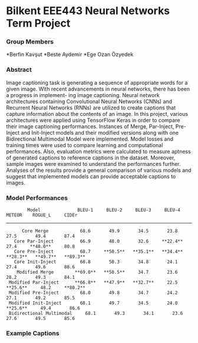 # Bilkent EEE443 Neural Networks Term Project

### **Group Members**

*Berfin Kavşut
*Beste Aydemir
*Ege Ozan Özyedek

### **Abstract**

Image captioning task is generating a sequence of appropriate words for a given image. With recent advancements in neural networks, there has been a progress in implement- ing image captioning. Neural network architectures containing Convolutional Neural Networks (CNNs) and Recurrent Neural Networks (RNNs) are utilized to create captions that capture information about the contents of an image. In this project, various architectures were applied using TensorFlow Keras in order to compare their image captioning performances. Instances of Merge, Par-Inject, Pre-Inject and Init-Inject models and their modified versions along with one Bidirectional Multimodal Model were implemented. Model losses and training times were used to compare learning and computational performances. Also, evaluation metrics were calculated to measure aptness of generated captions to reference captions in the dataset. Moreover, sample images were examined to understand the performances further. Analyses of the results provide a general comparison of various models and suggest that implemented models can provide acceptable captions to images.

### **Model Performances**


            Model              BLEU-1     BLEU-2     BLEU-3     BLEU-4     METEOR    ROGUE_L     CIDEr
  -------------------------- ---------- ---------- ---------- ---------- ---------- ---------- ----------
          Core Merge            68.6       49.9       34.5       23.8       27.5       49.4       87.4
       Core Par-Inject          66.9       48.0       32.6     **22.4**     27.4     **48.0**     80.8
       Core Pre-Inject          68.7     **50.5**   **35.1**   **24.4**   **28.3**   **49.7**   **89.3**
       Core Init-Inject         68.8       50.3       34.8       24.1       27.4       49.6       88.6
        Modified Merge        **69.0**   **50.5**     34.7       23.6       28.2       49.3       84.1
     Modified Par-Inject      **66.8**   **47.9**   **32.7**     22.5     **25.6**     48.2     **80.2**
     Modified Pre-Inject        68.0       49.8       34.7       24.2       27.1       49.2       85.5
     Modified Init-Inject       68.1       49.7       34.5       24.0     **25.6**     49.4       86.6
     Bidirectional Multimodal     68.1       49.3       34.1       23.6       27.6       49.5       85.6
   


### **Example Captions**



